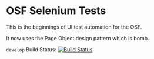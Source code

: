 # OSF Selenium Tests

This is the beginnings of UI test automation for the OSF.

It now uses the Page Object design pattern which is bomb.

`develop` Build Status: [![Build Status](https://travis-ci.org/CenterForOpenScience/OSF-Integration-Tests.svg?branch=develop)](https://travis-ci.org/CenterForOpenScience/OSF-Integration-Tests)
